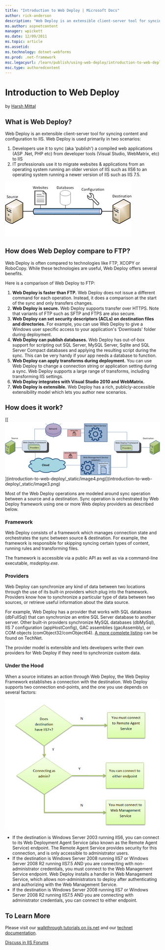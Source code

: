 ```yaml
---
title: "Introduction to Web Deploy | Microsoft Docs"
author: rick-anderson
description: "Web Deploy is an extensible client-server tool for syncing content and configuration to IIS. Web Deploy is used primarily in two scenarios: Developers use it..."
ms.author: aspnetcontent
manager: wpickett
ms.date: 12/09/2011
ms.topic: article
ms.assetid: 
ms.technology: dotnet-webforms
ms.prod: .net-framework
msc.legacyurl: /learn/publish/using-web-deploy/introduction-to-web-deploy
msc.type: authoredcontent
---
```

Introduction to Web Deploy
====================
by [Harsh Mittal](https://twitter.com/harshmittal)

## What is Web Deploy?

Web Deploy is an extensible client-server tool for syncing content and configuration to IIS. Web Deploy is used primarily in two scenarios:

1. Developers use it to sync (aka ‘publish') a compiled web applications (ASP .Net, PHP etc) from developer tools (Visual Studio, WebMatrix, etc) to IIS
2. IT professionals use it to migrate websites &amp; applications from an operating system running an older version of IIS such as IIS6 to an operating system running a newer version of IIS such as IIS 7.5.

[![](introduction-to-web-deploy/_static/image2.png)](introduction-to-web-deploy/_static/image1.png)

## How does Web Deploy compare to FTP?

Web Deploy is often compared to technologies like FTP, XCOPY or RoboCopy. While these technologies are useful, Web Deploy offers several benefits.

Here is a comparison of Web Deploy to FTP:

1. **Web Deploy is faster than FTP.** Web Deploy does not issue a different command for each operation. Instead, it does a comparison at the start of the sync and only transfers changes.
2. **Web Deploy is secure.** Web Deploy supports transfer over HTTPS. Note that variants of FTP such as SFTP and FTPS are also secure.
3. **Web Deploy can set security descriptors (ACLs) on destination files and directories.** For example, you can use Web Deploy to give a Windows user specific access to your application's ‘Downloads' folder during deployment.
4. **Web Deploy can publish databases.** Web Deploy has out-of-box support for scripting out SQL Server, MySQL Server, Sqlite and SQL Server Compact databases and applying the resulting script during the sync. This can be very handy if your app needs a database to function.
5. **Web Deploy can apply transforms during deployment.** You can use Web Deploy to change a connection string or application setting during a sync. Web Deploy supports a large range of transforms, including transforming IIS settings.
6. **Web Deploy integrates with Visual Studio 2010 and WebMatrix.**
7. **Web Deploy is extensible.** Web Deploy has a rich, publicly-accessible extensibility model which lets you author new scenarios.

## How does it work?

[[[![](introduction-to-web-deploy/_static/image6.png)](introduction-to-web-deploy/_static/image5.png)](introduction-to-web-deploy/_static/image4.png)](introduction-to-web-deploy/_static/image3.png)

Most of the Web Deploy operations are modeled around sync operation between a source and a destination. Sync operation is orchestrated by Web Deploy framework using one or more Web deploy providers as described below.

### Framework

Web Deploy consists of a framework which manages connection state and orchestrates the sync between source &amp; destination. For example, the framework is responsible for skipping syncing certain types of content, running rules and transforming files.

The framework is accessible via a public API as well as via a command-line executable, *msdeploy.exe*.

### Providers

Web Deploy can synchronize any kind of data between two locations through the use of its built-in providers which plug into the framework. Providers know how to synchronize a particular type of data between two sources, or retrieve useful information about the data source.

For example, Web Deploy has a provider that works with SQL databases (dbFullSql) that can synchronize an entire SQL Server database to another server. Other built-in providers synchronize MySQL databases (dbMySql), IIS 7 configuration (appHostConfig), GAC assemblies (gacAssembly), or COM objects (comObject32/comObject64). [A more complete listing](https://technet.microsoft.com/en-us/library/dd569040(WS.10).aspx) can be found on TechNet.

The provider model is extensible and lets developers write their own providers for Web Deploy if they need to synchronize custom data.

### Under the Hood

When a source initiates an action through Web Deploy, the Web Deploy Framework establishes a connection with the destination. Web Deploy supports two connection end-points, and the one you use depends on several factors:

[![](introduction-to-web-deploy/_static/image8.png)](introduction-to-web-deploy/_static/image7.png)

- If the destination is Windows Server 2003 running IIS6, you can connect to its Web Deployment Agent Service (also known as the Remote Agent Service) endpoint. The Remote Agent Service provides security for this connection, and is only accessible to administrator users.
- If the destination is Windows Server 2008 running IIS7 or Windows Server 2008 R2 running IIS7.5 AND you are connecting with non-administrator credentials, you must connect to the Web Management Service endpoint. Web Deploy installs a handler in Web Management Service, which allows non-administrators to deploy after authenticating and authorizing with the Web Management Service.
- If the destination is Windows Server 2008 running IIS7 or Windows Server 2008 R2 running IIS7.5 AND you are connecting with administrator credentials, you can connect to either endpoint.

## To Learn More

Please visit our [walkthrough tutorials on iis.net](../deploying-application-packages/index.md) and our [technet documentation](https://technet.microsoft.com/en-us/library/dd568996(v=ws.10).aspx).
  
  
[Discuss in IIS Forums](https://forums.iis.net/1144.aspx)